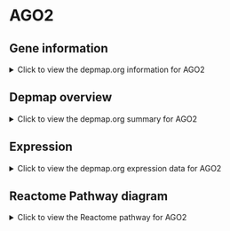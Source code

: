 <h1>AGO2</h1>

<h2>Gene information</h2>
<details>
  <summary>Click to view the depmap.org information for AGO2</summary>
  <p><a href="https://depmap.org/portal/gene/AGO2?tab=about" target="_BLANK">Open page in a new tab...</a></p>
  <iframe src="https://depmap.org/portal/gene/AGO2?tab=about" style="border:none;width:100%;height:800px"></iframe>
</details>

<h2>Depmap overview</h2>
<details>
  <summary>Click to view the depmap.org summary for AGO2</summary>
  <p><a href="https://depmap.org/portal/gene/AGO2?tab=overview" target="_BLANK">Open page in a new tab...</a></p>
  <iframe src="https://depmap.org/portal/gene/AGO2?tab=overview" style="border:none;width:100%;height:800px"></iframe>
</details>

<h2>Expression</h2>
<details>
  <summary>Click to view the depmap.org expression data for AGO2</summary>
  <p><a href="https://depmap.org/portal/gene/AGO2?tab=characterization" target="_BLANK">Open page in a new tab...</a></p>
  <iframe src="https://depmap.org/portal/gene/AGO2?tab=characterization" style="border:none;width:100%;height:800px"></iframe>
</details>



<h2>Reactome Pathway diagram</h2>
<details>
  <summary>Click to view the Reactome pathway for AGO2</summary>
  <p><a href="https://reactome.org/PathwayBrowser/#/R-HSA-9029569" target="_BLANK">Open page in a new tab...</a></p>
  <p>NR1H3 & NR1H2 regulate gene expression linked to cholesterol transport and efflux</p>
<iframe src="https://reactome.org/PathwayBrowser/#/R-HSA-9029569" style="border:none;width:100%;height:800px"></iframe>
</details>



